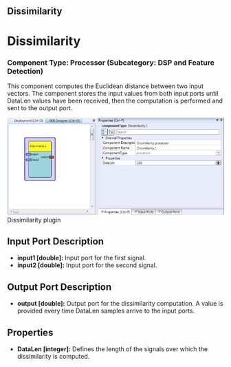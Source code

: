 ##

## Dissimilarity

# Dissimilarity

### Component Type: Processor (Subcategory: DSP and Feature Detection)

This component computes the Euclidean distance between two input vectors. The component stores the input values from both input ports until DataLen values have been received, then the computation is performed and sent to the output port.

![Screenshot: Dissimilarity plugin](./img/Dissimilarity.jpg "Screenshot: Dissimilarity plugin")  
Dissimilarity plugin

## Input Port Description

- **input1 \[double\]:** Input port for the first signal.
- **input2 \[double\]:** Input port for the second signal.

## Output Port Description

- **output \[double\]:** Output port for the dissimilarity computation. A value is provided every time DataLen samples arrive to the input ports.

## Properties

- **DataLen \[integer\]:** Defines the length of the signals over which the dissimilarity is computed.
